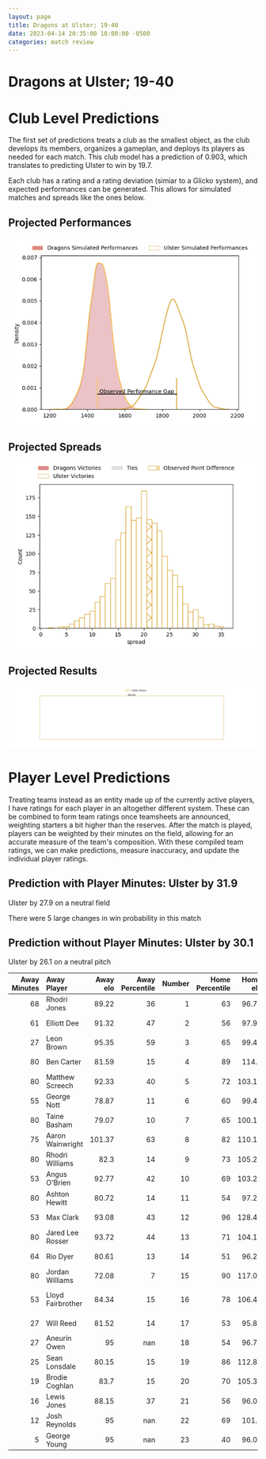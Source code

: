 ```yaml
---  
layout: page  
title: Dragons at Ulster; 19-40  
date: 2023-04-14 20:35:00 18:00:00 -0500  
categories: match review  
---
```

# Dragons at Ulster; 19-40

# Club Level Predictions


The first set of predictions treats a club as the smallest object, as the club develops its members, organizes a gameplan, and deploys its players as needed for each match. This club model has a prediction of 0.903, which translates to predicting Ulster to win by 19.7.

Each club has a rating and a rating deviation (simiar to a Glicko system), and expected performances can be generated. This allows for simulated matches and spreads like the ones below.
## Projected Performances


![Projected Performances](plots/performances_2023-04-14-Ulster-Dragons.png)
## Projected Spreads


![Projected Spreads](plots/spreads_2023-04-14-Ulster-Dragons.png)
## Projected Results


![Projected Results](plots/resultbar_2023-04-14-Ulster-Dragons.png)
# Player Level Predictions


Treating teams instead as an entity made up of the currently active players, I have ratings for each player in an altogether different system. These can be combined to form team ratings once teamsheets are announced, weighting starters a bit higher than the reserves. After the match is played, players can be weighted by their minutes on the field, allowing for an accurate measure of the team's composition. With these compiled team ratings, we can make predictions, measure inaccuracy, and update the individual player ratings.
## Prediction with Player Minutes: Ulster by 31.9


Ulster by 27.9 on a neutral field

There were 5 large changes in win probability in this match
## Prediction without Player Minutes: Ulster by 30.1


Ulster by 26.1 on a neutral pitch



|   Away Minutes | Away Player       |   Away elo |   Away Percentile |   Number |   Home Percentile |   Home elo | Home Player            |   Home Minutes |
|---------------:|:------------------|-----------:|------------------:|---------:|------------------:|-----------:|:-----------------------|---------------:|
|             68 | Rhodri Jones      |      89.22 |                36 |        1 |                63 |      96.73 | Eric O'Sullivan        |             23 |
|             61 | Elliott Dee       |      91.32 |                47 |        2 |                56 |      97.98 | Tom Stewart            |             66 |
|             27 | Leon Brown        |      95.35 |                59 |        3 |                65 |      99.45 | Tom O'Toole            |              5 |
|             80 | Ben Carter        |      81.59 |                15 |        4 |                89 |     114.7  | Alan O'Connor          |             80 |
|             80 | Matthew Screech   |      92.33 |                40 |        5 |                72 |     103.13 | Sam Carter             |             58 |
|             55 | George Nott       |      78.87 |                11 |        6 |                60 |      99.42 | David McCann           |             80 |
|             80 | Taine Basham      |      79.07 |                10 |        7 |                65 |     100.13 | Marcus Rea             |             80 |
|             75 | Aaron Wainwright  |     101.37 |                63 |        8 |                82 |     110.13 | Duane Vermeulen        |             53 |
|             80 | Rhodri Williams   |      82.3  |                14 |        9 |                73 |     105.22 | John Cooney            |             80 |
|             53 | Angus O'Brien     |      92.77 |                42 |       10 |                69 |     103.21 | Billy Burns            |             77 |
|             80 | Ashton Hewitt     |      80.72 |                14 |       11 |                54 |      97.26 | Jacob Stockdale        |             80 |
|             53 | Max Clark         |      93.08 |                43 |       12 |                96 |     128.42 | Stuart McCloskey       |             64 |
|             80 | Jared Lee Rosser  |      93.72 |                44 |       13 |                71 |     104.19 | James Hume             |             80 |
|             64 | Rio Dyer          |      80.61 |                13 |       14 |                51 |      96.25 | Craig Gilroy           |             77 |
|             80 | Jordan Williams   |      72.08 |                 7 |       15 |                90 |     117.02 | Michael Lowry          |             80 |
|             53 | Lloyd Fairbrother |      84.34 |                15 |       16 |                78 |     106.44 | Jeffery To'omaga-Allen |             75 |
|             27 | Will Reed         |      81.52 |                14 |       17 |                53 |      95.83 | Andrew Warwick         |             57 |
|             27 | Aneurin Owen      |      95    |               nan |       18 |                54 |      96.74 | Kieran Treadwell       |             22 |
|             25 | Sean Lonsdale     |      80.15 |                15 |       19 |                86 |     112.86 | Nick Timoney           |             27 |
|             19 | Brodie Coghlan    |      83.7  |                15 |       20 |                70 |     105.32 | Stewart Moore          |             16 |
|             16 | Lewis Jones       |      88.15 |                37 |       21 |                56 |      96.04 | John Andrew            |             14 |
|             12 | Josh Reynolds     |      95    |               nan |       22 |                69 |     101.8  | Nathan Doak            |              3 |
|              5 | George Young      |      95    |               nan |       23 |                40 |      96.03 | Ethan McIlroy          |              3 |

